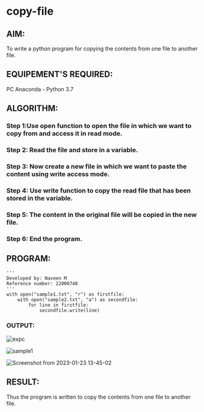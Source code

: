 # copy-file
## AIM:
To write a python program for copying the contents from one file to another file.
## EQUIPEMENT'S REQUIRED: 
PC
Anaconda - Python 3.7
## ALGORITHM: 
### Step 1:Use open function to open the file in which we want to copy from and access it in read mode.

### Step 2: Read the file and store in a variable.
 
### Step 3: Now create a new file in which we want to paste the content using write access mode. 

### Step 4: Use write function to copy the read file that has been stored in the variable.

### Step 5: The content in the original file will be copied in the new file.

### Step 6: End the program.

## PROGRAM:
```
'''
Developed by: Naveen M
Reference number: 22000748
'''
with open("sample1.txt", "r") as firstfile:
    with open("sample2.txt", "a") as secondfile:
        for line in firstfile:
            secondfile.write(line)
```

### OUTPUT:

![expc](https://user-images.githubusercontent.com/117974950/214614706-675dd1c2-ca11-4186-b6f4-97a33d451744.png)

![sample1](https://user-images.githubusercontent.com/117974950/213993436-d06dd6cd-69ce-437d-81c8-2aca7852be14.png)

![Screenshot from 2023-01-23 13-45-02](https://user-images.githubusercontent.com/117974950/213993462-11309a34-fb54-4242-a5d9-ea908d16a872.png)

## RESULT:
Thus the program is written to copy the contents from one file to another file.
